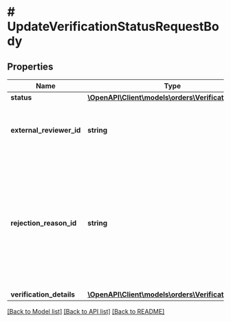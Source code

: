 # # UpdateVerificationStatusRequestBody

## Properties

Name | Type | Description | Notes
------------ | ------------- | ------------- | -------------
**status** | [**\OpenAPI\Client\models\orders\VerificationStatus**](VerificationStatus.md) |  | [optional]
**external_reviewer_id** | **string** | The identifier of the order&#39;s regulated information reviewer. |
**rejection_reason_id** | **string** | The unique identifier of the rejection reason used for rejecting the order&#39;s regulated information. Only required if the new status is rejected. | [optional]
**verification_details** | [**\OpenAPI\Client\models\orders\VerificationDetails**](VerificationDetails.md) |  | [optional]

[[Back to Model list]](../../README.md#models) [[Back to API list]](../../README.md#endpoints) [[Back to README]](../../README.md)
